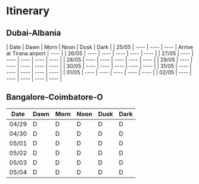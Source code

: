# Itinerary

## Dubai-Albania

| Date  | Dawn | Morn | Noon | Dusk | Dark |
| 25/05 | ---- | ---- | ---- | Arrive at Tirana airport | ---- |
| 26/05 | ---- | ---- | ---- | ---- | ---- |
| 27/05 | ---- | ---- | ---- | ---- | ---- |
| 28/05 | ---- | ---- | ---- | ---- | ---- |
| 29/05 | ---- | ---- | ---- | ---- | ---- |
| 30/05 | ---- | ---- | ---- | ---- | ---- |
| 31/05 | ---- | ---- | ---- | ---- | ---- |
| 01/05 | ---- | ---- | ---- | ---- | ---- |
| 02/05 | ---- | ---- | ---- | ---- | ---- |

## Bangalore-Coimbatore-O

| Date | Dawn | Morn | Noon | Dusk | Dark |
| ---- | ---- | ---- | ---- | ---- | ---- |
| 04/29 | D | D | D | D | D |
| 04/30 | D | D | D | D | D |
| 05/01 | D | D | D | D | D | 
| 05/02 | D | D | D | D | D | 
| 05/03 | D | D | D | D | D |
| 05/04 | D | D | D | D | D | 